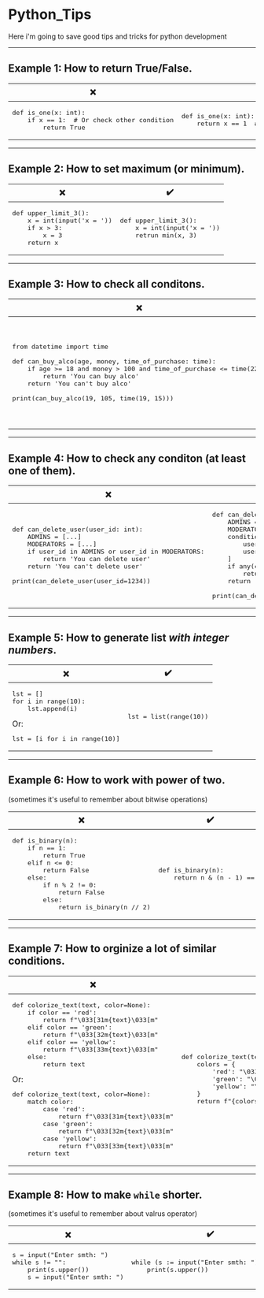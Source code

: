 # Python_Tips
Here i'm going to save good tips and tricks for python development
<hr>

## Example 1: How to return True/False.
<table>
  <thead><tr><th>❌</th><th>✔️</th></tr></thead>
  <tbody>
    <tr>
      <td><pre class="python">def is_one(x: int):<br>    if x == 1:  # Or check other condition<br>        return True</pre></td>
      <td><pre class="python">def is_one(x: int):<br>    return x == 1  # Or return other condition</pre></td>
    </tr>
  </tbody>
</table>
<hr>

## Example 2: How to set maximum (or minimum).
<table>
  <thead><tr><th>❌</th><th>✔️</th></tr></thead>
  <tbody>
    <tr>
      <td><pre class="python">def upper_limit_3():<br>    x = int(input('x = '))<br>    if x > 3:<br>        x = 3<br>    return x</pre></td>
      <td><pre class="python">def upper_limit_3():<br>    x = int(input('x = '))<br>    retrun min(x, 3)</pre></td>
    </tr>
  </tbody>
</table>
<hr>

## Example 3: How to check all conditons.
<table>
  <thead><tr><th>❌</th><th>✔️</th></tr></thead>
  <tbody>
    <tr>
      <td>
        <pre class="python">
from datetime import time<br>
def can_buy_alco(age, money, time_of_purchase: time):
    if age >= 18 and money > 100 and time_of_purchase <= time(22):
        return 'You can buy alco'
    return 'You can't buy alco'<br>
print(can_buy_alco(19, 105, time(19, 15)))</pre></td>
      <td>
        <pre class="python">
from datetime import time<br>
def can_buy_alco(age, money, time_of_purchase: time):
    conditions = (
        age >= 18,
        money > 100,
        time_of_purchase <= time(22)
    )
    if all(conditions):
        return 'You can buy alco'
    return 'You can't buy alco'<br>
print(can_buy_alco(15, 105, time(23, 15)))</pre></td></tr></tbody></table>
<hr>

## Example 4: How to check any conditon (at least one of them).
<table>
  <thead><tr><th>❌</th><th>✔️</th></tr></thead>
  <tbody>
    <tr>
      <td>
        <pre class="python">
def can_delete_user(user_id: int):
    ADMINS = [...]
    MODERATORS = [...]
    if user_id in ADMINS or user_id in MODERATORS:
        return 'You can delete user'
    return 'You can't delete user'<br>
print(can_delete_user(user_id=1234))</pre></td>
      <td>
        <pre class="python">
def can_delete_user(user_id: int):
    ADMINS = [...]
    MODERATORS = [...]
    conditions = [
        user_id in ADMINS,
        user_id in MODERATORS,
    ]
    if any(conditions):
        return 'You can delete user'
    return 'You can't delete user'<br>
print(can_delete_user(user_id=1234))</pre></td></tr></tbody>
</table>
<hr>

## Example 5: How to generate list *with integer numbers*.
<table>
  <thead><tr><th>❌</th><th>✔️</th></tr></thead>
  <tbody>
    <tr>
      <td>
        <pre class="python">
lst = [] 
for i in range(10):
    lst.append(i)</pre>
Or:<br>
        <pre class="python">lst = [i for i in range(10)]</pre></td>
      <td>
        <pre class="python">lst = list(range(10))</pre></td></tr></tbody>
</table>
<hr>

## Example 6: How to work with power of two.
(sometimes it's useful to remember about bitwise operations)

<table>
  <thead><tr><th>❌</th><th>✔️</th></tr></thead>
  <tbody>
    <tr>
      <td>
        <pre class="python">
def is_binary(n):
    if n == 1:
        return True
    elif n <= 0:
        return False
    else:
        if n % 2 != 0:
            return False
        else:
            return is_binary(n // 2)</pre></td>
      <td>
        <pre class="python">
def is_binary(n):
    return n & (n - 1) == 0</pre></td></tr></tbody>
</table>
<hr>

## Example 7: How to orginize a lot of similar conditions.

<table>
  <thead><tr><th>❌</th><th>✔️</th></tr></thead>
  <tbody>
    <tr>
      <td>
        <pre class="python">
def colorize_text(text, color=None):
    if color == 'red':
        return f"\033[31m{text}\033[m"
    elif color == 'green':
        return f"\033[32m{text}\033[m"
    elif color == 'yellow':
        return f"\033[33m{text}\033[m"
    else:
        return text</pre>
Or:<br>
        <pre class="python">
def colorize_text(text, color=None):
    match color:
        case 'red':
            return f"\033[31m{text}\033[m"
        case 'green':
            return f"\033[32m{text}\033[m"
        case 'yellow':
            return f"\033[33m{text}\033[m"
    return text</pre></td>
      <td>
        <pre class="python">
def colorize_text(text, color=None):
    colors = {
        'red': "\033[31m",
        'green': "\033[32m",
        'yellow': "\033[33m",
    }
    return f"{colors.get(color, '')}{text}\033[m"</pre></td></tr></tbody>
</table>
<hr>

## Example 8: How to make `while` shorter.
(sometimes it's useful to remember about valrus operator)

<table>
  <thead><tr><th>❌</th><th>✔️</th></tr></thead>
  <tbody>
    <tr>
      <td>
        <pre class="python">
s = input("Enter smth: ")
while s != "":
    print(s.upper())
    s = input("Enter smth: ")</pre></td>
      <td>
        <pre class="python">
while (s := input("Enter smth: ")) != "":
    print(s.upper())</pre></td></tr></tbody>
</table>